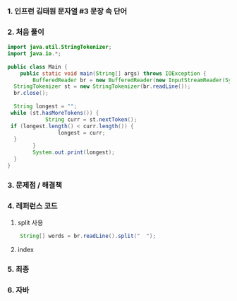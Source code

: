 ### 1. 인프런 김태원 문자열 #3 문장 속 단어

### 2. 처음 풀이

``` java
import java.util.StringTokenizer;  
import java.io.*;  
  
public class Main {  
    public static void main(String[] args) throws IOException {  
        BufferedReader br = new BufferedReader(new InputStreamReader(System.in));  
  StringTokenizer st = new StringTokenizer(br.readLine());  
  br.close();  
  
  String longest = "";  
 while (st.hasMoreTokens()) {  
            String curr = st.nextToken();  
 if (longest.length() < curr.length()) {  
                longest = curr;  
  }  
        }  
        System.out.print(longest);  
  }  
}
```

### 3. 문제점 / 해결책

### 4. 레퍼런스 코드
1.  split 사용
``` java
	String[] words = br.readLine().split("  ");
```
2. index

### 5. 최종

### 6. 자바


<!--stackedit_data:
eyJoaXN0b3J5IjpbMjA0NTcyNjYzNiwyNzQyNDQ3NTgsLTM5MD
E5NDcwXX0=
-->